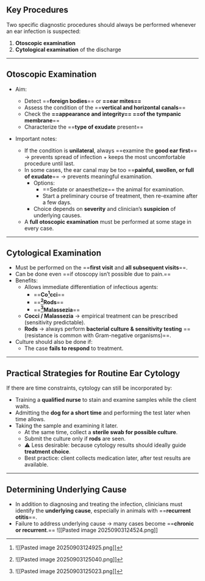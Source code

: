 ## Key Procedures
Two specific diagnostic procedures should always be performed whenever an ear infection is suspected:  
1. **Otoscopic examination**  
2. **Cytological examination** of the discharge  

---

## Otoscopic Examination
- Aim:  
  - Detect ==**foreign bodies**== or **==ear mites==**  
  - Assess the condition of the ==**vertical and horizontal canals**==  
  - Check the **==appearance and integrity== ==of the tympanic membrane**==  
  - Characterize the ==**type of exudate** present==  

- Important notes:  
  - If the condition is **unilateral**, always ==examine the **good ear first**== → prevents spread of infection + keeps the most uncomfortable procedure until last.  
  - In some cases, the ear canal may be too ==**painful, swollen, or full of exudate**== → prevents meaningful examination.  
    - Options:  
      - ==Sedate or anaesthetize== the animal for examination.  
      - Start a preliminary course of treatment, then re-examine after a few days.  
    - Choice depends on **severity** and clinician’s **suspicion** of underlying causes.  
  - A **full otoscopic examination** must be performed at some stage in every case.  

---

## Cytological Examination
- Must be performed on the ==**first visit** and **all subsequent visits**==.  
- Can be done even ==if otoscopy isn’t possible due to pain.==  
- Benefits:  
  - Allows immediate differentiation of infectious agents:  
    - ==**Co[^1]cci**==  
    - ==**[^3]Rods**==  
    - ==**[^2]Malassezia**==  
  - **Cocci / Malassezia** → empirical treatment can be prescribed (sensitivity predictable).  
  - **Rods** → always perform **bacterial culture & sensitivity testing** ==(resistance is common with Gram-negative organisms)==.  
- Culture should also be done if:  
  - The case **fails to respond** to treatment.  

---

## Practical Strategies for Routine Ear Cytology
If there are time constraints, cytology can still be incorporated by:  
- Training a **qualified nurse** to stain and examine samples while the client waits.  
- Admitting the **dog for a short time** and performing the test later when time allows.  
- Taking the sample and examining it later.  
  - At the same time, collect a **sterile swab for possible culture**.  
  - Submit the culture only if **rods** are seen.  
  - ⚠️ Less desirable: because cytology results should ideally guide **treatment choice**.  
  - Best practice: client collects medication later, after test results are available.  

---

##  Determining Underlying Cause
- In addition to diagnosing and treating the infection, clinicians must identify the **underlying cause**, especially in animals with ==**recurrent otitis**==.  
- Failure to address underlying cause → many cases become ==**chronic or recurrent**.== 
![[Pasted image 20250903124524.png]]

[^1]: ![[Pasted image 20250903124925.png]]

[^2]: ![[Pasted image 20250903125023.png]]

[^3]: ![[Pasted image 20250903125040.png]]
